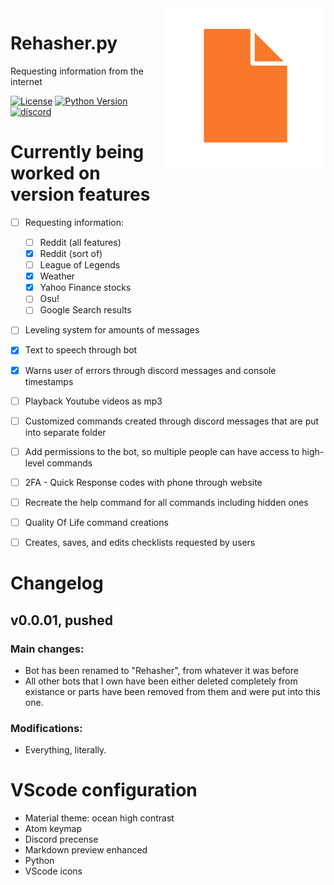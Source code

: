 <img align="right" src="rehasher/icon.png">


# Rehasher.py
Requesting information from the internet


[![License](https://img.shields.io/apm/l/vim-mode.svg)](https://img.shields.io/apm/l/vim-mode.svg) [![Python Version](https://img.shields.io/badge/python-3.7.3-green.svg)](https://www.python.org/downloads/release/python-373/) [![discord](https://img.shields.io/badge/discord-Xithrius%231318-green.svg)](https://img.shields.io/badge/discord-Xithrius%231318-green.svg)


# Currently being worked on version features
- [ ] Requesting information:
    - [ ] Reddit (all features)
    - [x] Reddit (sort of)
    - [ ] League of Legends
    - [x] Weather
    - [x] Yahoo Finance stocks
    - [ ] Osu!
    - [ ] Google Search results
- [ ] Leveling system for amounts of messages
- [x] Text to speech through bot
- [x] Warns user of errors through discord messages and console timestamps
- [ ] Playback Youtube videos as mp3
- [ ] Customized commands created through discord messages that are put into separate folder
- [ ] Add permissions to the bot, so multiple people can have access to high-level commands
- [ ] 2FA - Quick Response codes with phone through website
- [ ] Recreate the help command for all commands including hidden ones
- [ ] Quality Of Life command creations
- [ ] Creates, saves, and edits checklists requested by users


# Changelog

## v0.0.01, pushed
### Main changes:
* Bot has been renamed to "Rehasher", from whatever it was before
* All other bots that I own have been either deleted completely from existance or parts have been removed from them and were put into this one.
### Modifications:
* Everything, literally.


# VScode configuration
* Material theme: ocean high contrast
* Atom keymap
* Discord precense
* Markdown preview enhanced
* Python
* VScode icons
